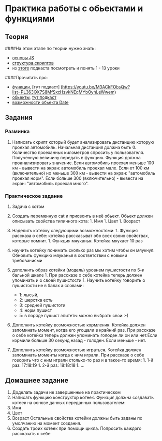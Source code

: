 # Практика работы с обьектами и функциями

## Теория

####На этом этапе по теории нужно знать:
* [основы JS](http://javascript.ru/tutorial/foundation)
* [структура скриптов](http://javascript.ru/tutorial/foundation/structure)
* из [этого](https://www.youtube.com/playlist?list=PL363QX7S8MfSxcHzvkNEqMYbOyhLeWwem) подкаста посмотреть и понять 1 - 13 уроки 
        
####Прочитать про:
        
* [функции](http://habrahabr.ru/post/240349/), [тут подкаст] (https://youtu.be/M3ACkFObsQw?list=PL363QX7S8MfSxcHzvkNEqMYbOyhLeWwem)
* [обьекты](http://javascript.ru/tutorial/object/intro), [тут подкаст](https://youtu.be/J1aIrZFnGig?list=PL363QX7S8MfSxcHzvkNEqMYbOyhLeWwem)
* [возможности обьекта Date](https://developer.mozilla.org/ru/docs/Web/JavaScript/Reference/Global_Objects/Date)

## Задания

### Разминка 

1. Написать скрипт который будет анализировать дистанцию которую проехал автомобиль. Начальная дистанция должна быть 0.
Количество проеханных километров спросить у пользователя. Полученную величину передать в функцию.
Функция должна проанализировать значение. Если автомобиль проехал меньше 100 км - вывести на экран: автомобиль проехал мало.
Если от 100 км (включительно) но меньше 300 км - вывести на экран: "автомобиль проехал норм".
Если больше 300 (включительно) - вывести на экран: "автомобиль проехал много".

### Практическое задание

1. Задача с котом
  1. Создать переменную cat и присвоить в неё обьект. Обьект должен описывать свойства типичного кота:
    1. Имя
    1. Цвет
    1. Возраст
        
  1. Наделить котейку следующими возможностями:
    1. Функция рассказа о себе: котейка рассказыват обо всех своих свойствах, которые помнит.
    1. Функция мяуканья. Котейка мяукает 10 раз
             
  1. научить котейку понимать сколько раз мы хотим чтобы он мяукнул. Обновить функцию мяуканья в соответствии с новыми требованиями
        
  1. дополнить образ котейки (модель) уровнем пушистости по 5-и бальной шкале
    1. При рассказе о себе котейка теперь должен упоминать и о своей пушистости
    1. Научить котейку говорить о пушистости не в балах а словами: 
      * 1: лысый, 
      * 2: шерстка есть
      * 3: средней пушистоти
      * 4: норм пушист
      * 5: в поряде пушист
эпитеты можно выбрать свои :-)
        
  1. Дополнить котейку возможностью кормления. Котейка должен запоминать момент, когда его угощали в крайний раз. 
  При рассказе о себе котейка теперь должен упоминать голоден ли он или нет.Если кормили больше 30 секунд 
  назад - голоден. Если меньше - нет.

  1. Дополнить котейку возможностью играться. Котейка должен запоминать моменты когда с ним играли. При рассказе о себе 
  говорить что с ним играли столько-то раз и в такое-то время:
    1. 1-й раз: 17:18:19
    1. 2-й раз: 18:18:18
    1. ...
    
## Домашнее задание

1. Доделать задачи не завершенные на практическом
1. Написать функцию конструктор котеек. Функция должна создавать котеек на основе данных переданных пользователем:
  1. Имя
  1. Цвет
  1. Возраст
Остальные свойства котейки должны быть заданы по умолчанию на момент создания.
1. Создать троих котеек при помощи цикла. Попросить каждого рассказать о себе
        

